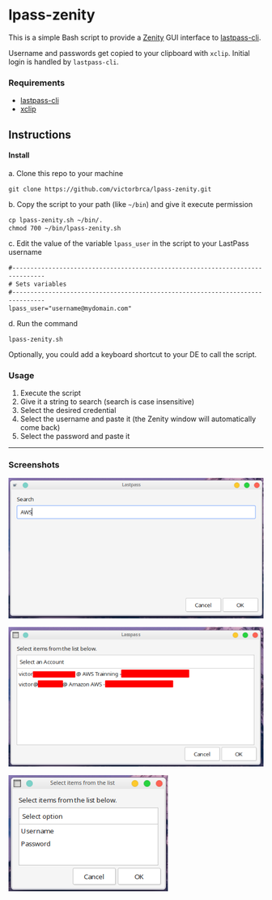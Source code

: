 # lpass-zenity

This is a simple Bash script to provide a [Zenity](https://help.gnome.org/users/zenity/) GUI interface to [lastpass-cli](https://github.com/lastpass/lastpass-cli).

Username and passwords get copied to your clipboard with `xclip`. Initial login is handled by `lastpass-cli`.

### Requirements

+ [lastpass-cli](https://github.com/lastpass/lastpass-cli)
+ [xclip](https://linux.die.net/man/1/xclip)


## Instructions

#### Install

a. Clone this repo to your machine

```
git clone https://github.com/victorbrca/lpass-zenity.git
```

b. Copy the script to your path (like `~/bin`) and give it execute permission

```
cp lpass-zenity.sh ~/bin/.
chmod 700 ~/bin/lpass-zenity.sh
```

c. Edit the value of the variable `lpass_user` in the script to your LastPass username

```
#-------------------------------------------------------------------------------
# Sets variables
#-------------------------------------------------------------------------------
lpass_user="username@mydomain.com"
```

d. Run the command

```
lpass-zenity.sh
```

Optionally, you could add a keyboard shortcut to your DE to call the script.

### Usage

1. Execute the script
2. Give it a string to search (search is case insensitive)
3. Select the desired credential
4. Select the username and paste it (the Zenity window will automatically come back)
5. Select the password and paste it

- - -

### Screenshots

![](.images/search_prompt.png)

![](.images/select_account.png)

![](.images/user_pass.png)
